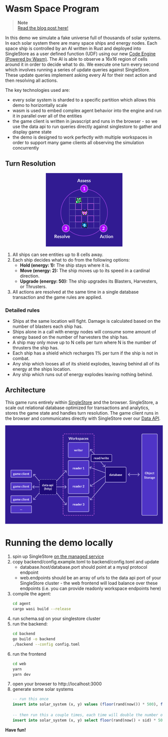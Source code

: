 # Wasm Space Program

> **Note** <br>
> [Read the blog post here!](https://www.singlestore.com/blog/revolution-2022-wasm-space-program/)

In this demo we simulate a fake universe full of thousands of solar systems. In each solar system there are many space ships and energy nodes. Each space ship is controlled by an AI written in Rust and deployed into SingleStore as a user defined function (UDF) using our new [Code Engine (Powered by Wasm)][code-engine]. The AI is able to observe a 16x16 region of cells around it in order to decide what to do. We execute one turn every second which involves running a series of update queries against SingleStore. These update queries implement asking every AI for their next action and then resolving all actions.

The key technologies used are:
* every solar system is sharded to a specific partition which allows this demo to horizontally scale
* wasm is used to embed complex agent behavior into the engine and run it in parallel over all of the entities
* the game client is written in javascript and runs in the browser - so we use the data api to run queries directly against singlestore to gather and display game state
* the demo is designed to work perfectly with multiple workspaces in order to support many game clients all observing the simulation concurrently

## Turn Resolution

<p align="center">
  <img src="web/assets/turn_resolution_simple.png" alt="turn resolution">
</p>

1. All ships can see entities up to 8 cells away.
2. Each ship decides what to do from the following options:
    - **Hold (energy: 1):** The ship stays where it is.
    - **Move (energy: 2):** The ship moves up to its speed in a
      cardinal direction.
    - **Upgrade (energy: 50):** The ship upgrades its Blasters, Harvesters, or Thrusters.
3. All actions are resolved at the same time in a single database
    transaction and the game rules are applied.

### Detailed rules

- Ships at the same location will fight. Damage is calculated based on
  the number of blasters each ship has.
- Ships alone in a call with energy nodes will consume some amount of
  energy based on the number of harvesters the ship has.
- A ship may only move up to N cells per turn where N is the number of
  thrusters the ship has.
- Each ship has a shield which recharges 1% per turn if the ship is not
  in combat.
- Any ship which looses all of its shield explodes, leaving behind all
  of its energy at the ships location.
- Any ship which runs out of energy explodes leaving nothing behind.

## Architecture

This game runs entirely within [SingleStore][s2] and the browser.
SingleStore, a scale out relational database optimized for transactions
and analytics, stores the game state and handles turn resolution. The
game client runs in the browser and communicates directly with
SingleStore over our [Data API][data-api].

<p align="center">
  <img src="web/assets/architecture_diagram.png" alt="architecture">
</p>

# Running the demo locally

1. spin up SingleStore [on the managed service][try-free]
2. copy backend/config.example.toml to backend/config.toml and update
    * database.host/database.port should point at a mysql protocol endpoint
    * web.endpoints should be an array of urls to the data api port of your SingleStore cluster - the web frontend will load balance over these endpoints (i.e. you can provide readonly workspace endpoints here)
3. compile the agent:
   ```bash
   cd agent
   cargo wasi build --release
   ```
4. run schema.sql on your singlestore cluster
5. run the backend:
   ```bash
   cd backend
   go build -o backend
   ./backend --config config.toml
   ```
6. run the frontend
   ```bash
   cd web
   yarn
   yarn dev
7. open your browser to http://localhost:3000
8. generate some solar systems
    ```sql
    -- run this once
    insert into solar_system (x, y) values (floor(rand(now()) * 500), floor(rand(now() + 1) * 500));

    -- then run this a couple times, each time will double the number of solar systems. I don't recommend running more than 1000 solar systems on a single machine.
    insert into solar_system (x, y) select floor(rand(now() + sid) * 500) x, floor(rand(now() + sid + 1) * 500) y from solar_system;
    ```

**Have fun!**

[s2]: https://www.singlestore.com
[data-api]: https://docs.singlestore.com/managed-service/en/reference/data-api.html
[try-free]: https://www.singlestore.com/cloud-trial/
[code-engine]: https://docs.singlestore.com/managed-service/en/reference/code-engine---powered-by-wasm.html
